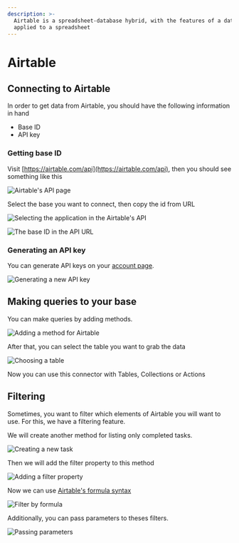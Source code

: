 ```yaml
---
description: >-
  Airtable is a spreadsheet-database hybrid, with the features of a database but
  applied to a spreadsheet
---
```


# Airtable

## Connecting to Airtable

In order to get data from Airtable, you should have the following information in hand

* Base ID
* API key

### Getting base ID

Visit [https://airtable.com/api](https://airtable.com/api), then you should see something like this

![Airtable&apos;s API page](../.gitbook/assets/image%20%2817%29.png)

Select the base you want to connect, then copy the id from URL

![Selecting the application in the Airtable&apos;s API](../.gitbook/assets/get-base-api.gif)

![The base ID in the API URL](../.gitbook/assets/image%20%2822%29.png)

### Generating an API key

You can generate API keys on your [account page](https://airtable.com/account).

![Generating a new API key](../.gitbook/assets/generating-an-api-key.gif)

## Making queries to your base

You can make queries by adding methods.

![Adding a method for Airtable](../.gitbook/assets/adding-method.gif)

After that, you can select the table you want to grab the data

![Choosing a table](../.gitbook/assets/selecting-the-table-name.gif)

Now you can use this connector with Tables, Collections or Actions

## Filtering

Sometimes, you want to filter which elements of Airtable you will want to use. For this, we have a filtering feature.

We will create another method for listing only completed tasks.

![Creating a new task](../.gitbook/assets/create-list-only-completed.gif)

Then we will add the filter property to this method

![Adding a filter property](../.gitbook/assets/adding-a-filter-prop.gif)

Now we can use [Airtable's formula syntax](https://support.airtable.com/hc/en-us/articles/203255215-Formula-field-reference)

![Filter by formula](../.gitbook/assets/addind-filters.gif)

Additionally, you can pass parameters to theses filters.

![Passing parameters](../.gitbook/assets/passing-parameters.gif)

